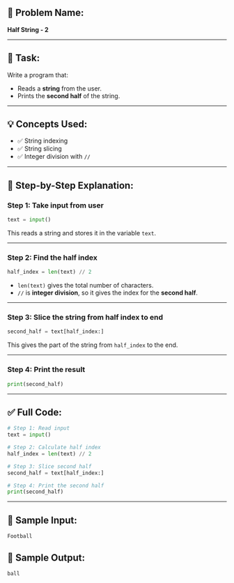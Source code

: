 ## 🧩 **Problem Name:**

**Half String - 2**

---

## 📝 **Task:**

Write a program that:

- Reads a **string** from the user.
- Prints the **second half** of the string.

---

## 💡 **Concepts Used:**

- ✅ String indexing
- ✅ String slicing
- ✅ Integer division with `//`

---

## 🧠 **Step-by-Step Explanation:**

### Step 1: Take input from user

```python
text = input()
```

This reads a string and stores it in the variable `text`.

---

### Step 2: Find the half index

```python
half_index = len(text) // 2
```

- `len(text)` gives the total number of characters.
- `//` is **integer division**, so it gives the index for the **second half**.

---

### Step 3: Slice the string from half index to end

```python
second_half = text[half_index:]
```

This gives the part of the string from `half_index` to the end.

---

### Step 4: Print the result

```python
print(second_half)
```

---

## ✅ Full Code:

```python
# Step 1: Read input
text = input()

# Step 2: Calculate half index
half_index = len(text) // 2

# Step 3: Slice second half
second_half = text[half_index:]

# Step 4: Print the second half
print(second_half)
```

---

## 🧪 Sample Input:

```
Football
```

## 🎯 Sample Output:

```
ball
```
